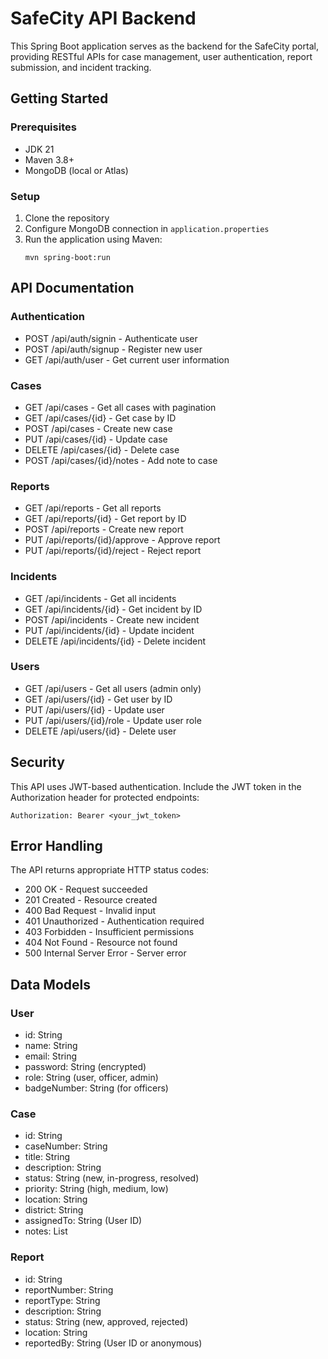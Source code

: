 
# SafeCity API Backend

This Spring Boot application serves as the backend for the SafeCity portal, providing RESTful APIs for case management, user authentication, report submission, and incident tracking.

## Getting Started

### Prerequisites
- JDK 21
- Maven 3.8+
- MongoDB (local or Atlas)

### Setup
1. Clone the repository
2. Configure MongoDB connection in `application.properties`
3. Run the application using Maven:
   ```
   mvn spring-boot:run
   ```

## API Documentation

### Authentication
- POST /api/auth/signin - Authenticate user
- POST /api/auth/signup - Register new user
- GET /api/auth/user - Get current user information

### Cases
- GET /api/cases - Get all cases with pagination
- GET /api/cases/{id} - Get case by ID
- POST /api/cases - Create new case
- PUT /api/cases/{id} - Update case
- DELETE /api/cases/{id} - Delete case
- POST /api/cases/{id}/notes - Add note to case

### Reports
- GET /api/reports - Get all reports
- GET /api/reports/{id} - Get report by ID
- POST /api/reports - Create new report
- PUT /api/reports/{id}/approve - Approve report
- PUT /api/reports/{id}/reject - Reject report

### Incidents
- GET /api/incidents - Get all incidents
- GET /api/incidents/{id} - Get incident by ID
- POST /api/incidents - Create new incident
- PUT /api/incidents/{id} - Update incident
- DELETE /api/incidents/{id} - Delete incident

### Users
- GET /api/users - Get all users (admin only)
- GET /api/users/{id} - Get user by ID
- PUT /api/users/{id} - Update user
- PUT /api/users/{id}/role - Update user role
- DELETE /api/users/{id} - Delete user

## Security

This API uses JWT-based authentication. Include the JWT token in the Authorization header for protected endpoints:

```
Authorization: Bearer <your_jwt_token>
```

## Error Handling

The API returns appropriate HTTP status codes:
- 200 OK - Request succeeded
- 201 Created - Resource created
- 400 Bad Request - Invalid input
- 401 Unauthorized - Authentication required
- 403 Forbidden - Insufficient permissions
- 404 Not Found - Resource not found
- 500 Internal Server Error - Server error

## Data Models

### User
- id: String
- name: String
- email: String
- password: String (encrypted)
- role: String (user, officer, admin)
- badgeNumber: String (for officers)

### Case
- id: String
- caseNumber: String
- title: String
- description: String
- status: String (new, in-progress, resolved)
- priority: String (high, medium, low)
- location: String
- district: String
- assignedTo: String (User ID)
- notes: List<CaseNote>

### Report
- id: String
- reportNumber: String
- reportType: String
- description: String
- status: String (new, approved, rejected)
- location: String
- reportedBy: String (User ID or anonymous)
